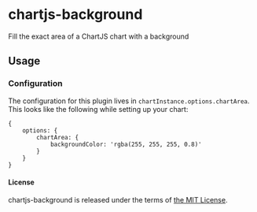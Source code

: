 # chartjs-background

Fill the exact area of a ChartJS chart with a background

## Usage

### Configuration

The configuration for this plugin lives in `chartInstance.options.chartArea`. This looks like the following while setting up your chart:

```
{
    options: {
        chartArea: {
            backgroundColor: 'rgba(255, 255, 255, 0.8)'
        }
    }
}
```

#### License

chartjs-background is released under the terms of [the MIT License](http://www.opensource.org/licenses/MIT).
